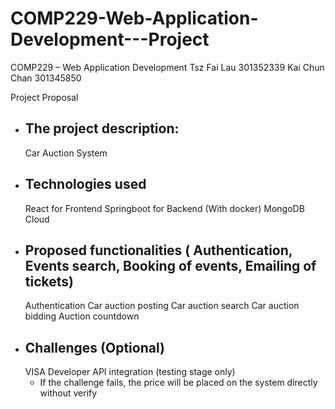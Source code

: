 # COMP229-Web-Application-Development---Project
COMP229 – Web Application Development
Tsz Fai Lau 301352339
Kai Chun Chan 301345850

Project Proposal
- The project description:
  - 
  Car Auction System
- Technologies used
  - 
  React for Frontend
  Springboot for Backend (With docker)
  MongoDB Cloud
- Proposed functionalities ( Authentication, Events search, Booking of events, Emailing of tickets)
  -
  Authentication
  Car auction posting
  Car auction search
  Car auction bidding
  Auction countdown
- Challenges (Optional)
  -
  VISA Developer API integration (testing stage only)
    - If the challenge fails, the price will be placed on the system directly without verify
